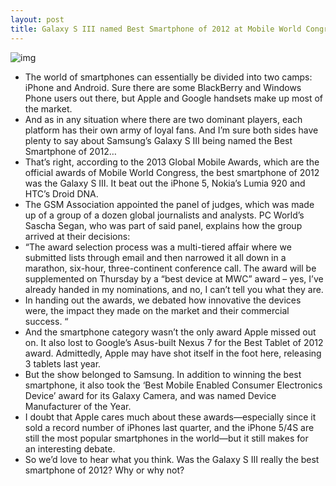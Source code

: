 ```yaml
---
layout: post
title: Galaxy S III named Best Smartphone of 2012 at Mobile World Congress
---
```

![img](http://media.idownloadblog.com/wp-content/uploads/2013/02/samsung-galaxy-s3-.jpg)
* The world of smartphones can essentially be divided into two camps: iPhone and Android. Sure there are some BlackBerry and Windows Phone users out there, but Apple and Google handsets make up most of the market.
* And as in any situation where there are two dominant players, each platform has their own army of loyal fans. And I’m sure both sides have plenty to say about Samsung’s Galaxy S III being named the Best Smartphone of 2012…
* That’s right, according to the 2013 Global Mobile Awards, which are the official awards of Mobile World Congress, the best smartphone of 2012 was the Galaxy S III. It beat out the iPhone 5, Nokia’s Lumia 920 and HTC’s Droid DNA.
* The GSM Association appointed the panel of judges, which was made up of a group of a dozen global journalists and analysts. PC World’s Sascha Segan, who was part of said panel, explains how the group arrived at their decisions:
* “The award selection process was a multi-tiered affair where we submitted lists through email and then narrowed it all down in a marathon, six-hour, three-continent conference call. The award will be supplemented on Thursday by a “best device at MWC” award – yes, I’ve already handed in my nominations, and no, I can’t tell you what they are.
* In handing out the awards, we debated how innovative the devices were, the impact they made on the market and their commercial success. “
* And the smartphone category wasn’t the only award Apple missed out on. It also lost to Google’s Asus-built Nexus 7 for the Best Tablet of 2012 award. Admittedly, Apple may have shot itself in the foot here, releasing 3 tablets last year.
* But the show belonged to Samsung. In addition to winning the best smartphone, it also took the ‘Best Mobile Enabled Consumer Electronics Device’ award for its Galaxy Camera, and was named Device Manufacturer of the Year.
* I doubt that Apple cares much about these awards—especially since it sold a record number of iPhones last quarter, and the iPhone 5/4S are still the most popular smartphones in the world—but it still makes for an interesting debate.
* So we’d love to hear what you think. Was the Galaxy S III really the best smartphone of 2012? Why or why not?

